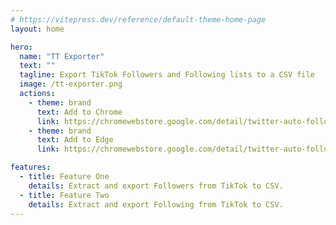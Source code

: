```yaml
---
# https://vitepress.dev/reference/default-theme-home-page
layout: home

hero:
  name: "TT Exporter"
  text: ""
  tagline: Export TikTok Followers and Following lists to a CSV file
  image: /tt-exporter.png
  actions:
    - theme: brand
      text: Add to Chrome
      link: https://chromewebstore.google.com/detail/twitter-auto-follow/fmkhphcddlhkmggaldkibecjmgpkbpdl
    - theme: brand
      text: Add to Edge
      link: https://chromewebstore.google.com/detail/twitter-auto-follow/fmkhphcddlhkmggaldkibecjmgpkbpdl

features:
  - title: Feature One
    details: Extract and export Followers from TikTok to CSV.
  - title: Feature Two
    details: Extract and export Following from TikTok to CSV.
---
```


<script setup>
    import TTExporterFAQ from './components/TTExporterFAQ.vue'
</script>

<TTExporterFAQ />